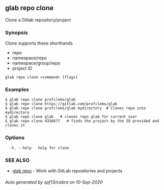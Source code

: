 ## glab repo clone

Clone a Gitlab repository/project

### Synopsis

Clone supports these shorthands
- repo
- namespace/repo
- namespace/group/repo
- project ID


```
glab repo clone <command> [flags]
```

### Examples

```
$ glab repo clone profclems/glab
$ glab repo clone https://gitlab.com/profclems/glab
$ glab repo clone profclems/glab mydirectory  # Clones repo into mydirectory
$ glab repo clone glab   # clones repo glab for current user 
$ glab repo clone 4356677   # finds the project by the ID provided and clones it

```

### Options

```
  -h, --help   help for clone
```

### SEE ALSO

* [glab repo](glab_repo.md)	 - Work with GitLab repositories and projects

###### Auto generated by spf13/cobra on 10-Sep-2020
